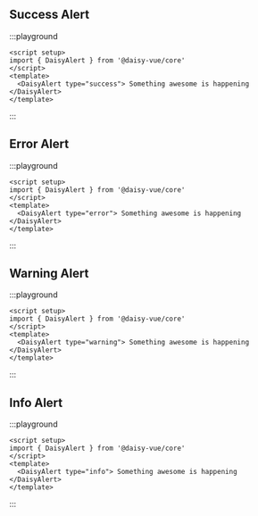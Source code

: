 <script setup lang="ts">
import { DaisyAlert } from '@daisy-vue/core'
</script>

## Success Alert

:::playground

```vue
<script setup>
import { DaisyAlert } from '@daisy-vue/core'
</script>
<template>
  <DaisyAlert type="success"> Something awesome is happening </DaisyAlert>
</template>
```

:::

## Error Alert

:::playground

```vue
<script setup>
import { DaisyAlert } from '@daisy-vue/core'
</script>
<template>
  <DaisyAlert type="error"> Something awesome is happening </DaisyAlert>
</template>
```

:::

## Warning Alert

:::playground

```vue
<script setup>
import { DaisyAlert } from '@daisy-vue/core'
</script>
<template>
  <DaisyAlert type="warning"> Something awesome is happening </DaisyAlert>
</template>
```

:::

## Info Alert

:::playground

```vue
<script setup>
import { DaisyAlert } from '@daisy-vue/core'
</script>
<template>
  <DaisyAlert type="info"> Something awesome is happening </DaisyAlert>
</template>
```

:::

